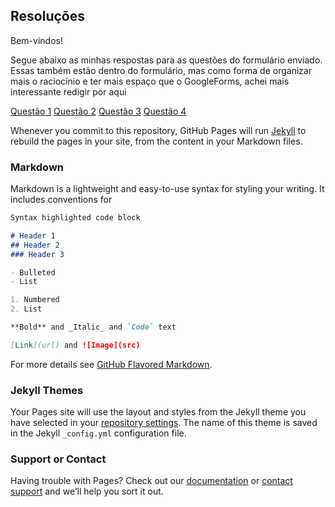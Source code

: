 ## Resoluções

Bem-vindos!

Segue abaixo as minhas respostas para as questões do formulário enviado.
Essas também estão dentro do formulário, mas como forma de organizar mais o raciocínio e ter mais espaço que o GoogleForms, achei mais interessante redigir por aqui

[Questão 1](Questão1.md)
[Questão 2](Questão2.md)
[Questão 3](Questão3.md)
[Questão 4](Questão4.md)



Whenever you commit to this repository, GitHub Pages will run [Jekyll](https://jekyllrb.com/) to rebuild the pages in your site, from the content in your Markdown files.

### Markdown

Markdown is a lightweight and easy-to-use syntax for styling your writing. It includes conventions for

```markdown
Syntax highlighted code block

# Header 1
## Header 2
### Header 3

- Bulleted
- List

1. Numbered
2. List

**Bold** and _Italic_ and `Code` text

[Link](url) and ![Image](src)
```

For more details see [GitHub Flavored Markdown](https://guides.github.com/features/mastering-markdown/).

### Jekyll Themes

Your Pages site will use the layout and styles from the Jekyll theme you have selected in your [repository settings](https://github.com/Gustavolemos9/Ifood/settings/pages). The name of this theme is saved in the Jekyll `_config.yml` configuration file.

### Support or Contact

Having trouble with Pages? Check out our [documentation](https://docs.github.com/categories/github-pages-basics/) or [contact support](https://support.github.com/contact) and we’ll help you sort it out.
